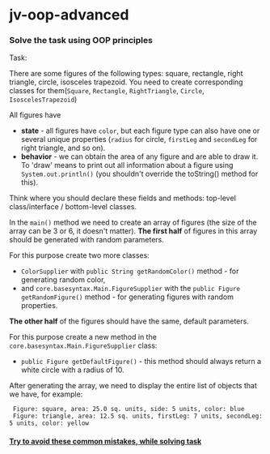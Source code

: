 # jv-oop-advanced

### Solve the task using OOP principles

Task:

There are some figures of the following types: square, rectangle, right triangle, circle, isosceles trapezoid.
You need to create corresponding classes for them(`Square`, `Rectangle`, `RightTriangle`, `Circle`, `IsoscelesTrapezoid`)

All figures have 
- **state** - all figures have `color`, but each figure type can also have one or several unique properties (`radius` for circle, `firstLeg` and `secondLeg` for right triangle, and so on).
- **behavior** - we can obtain the area of any figure and are able to draw it. To 'draw' means to print out all information about a figure using `System.out.println()` (you shouldn't override the toString() method for this). 
   
Think where you should declare these fields and methods: top-level class/interface / bottom-level classes.  

In the `main()` method we need to create an array of figures (the size of the array can be 3 or 6, it doesn't matter).
**The first half** of figures in this array should be generated with random parameters. 

For this purpose create two more classes:
- `ColorSupplier` with `public String getRandomColor()` method - for generating random color, 
- and `core.basesyntax.Main.FigureSupplier` with the `public Figure getRandomFigure()` method - for generating figures with random properties.

**The other half** of the figures should have the same, default parameters. 

For this purpose create a new method in the `core.basesyntax.Main.FigureSupplier` class:
- `public Figure getDefaultFigure()` - this method should always return a white circle with a radius of 10.

After generating the array, we need to display the entire list of objects that we have, for example:

```
 Figure: square, area: 25.0 sq. units, side: 5 units, color: blue
 Figure: triangle, area: 12.5 sq. units, firstLeg: 7 units, secondLeg: 5 units, color: yellow
```

#### [Try to avoid these common mistakes, while solving task](./checklist.md)

